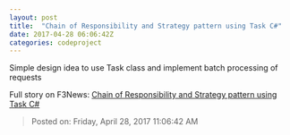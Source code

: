 ```yaml
---
layout: post
title:  "Chain of Responsibility and Strategy pattern using Task C#"
date: 2017-04-28 06:06:42Z
categories: codeproject
---
```


Simple design idea to use Task class and implement batch processing of requests


Full story on F3News: [Chain of Responsibility and Strategy pattern using Task C#](http://www.f3nws.com/n/dxJsUD)

> Posted on: Friday, April 28, 2017 11:06:42 AM
